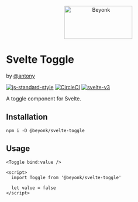 <p align="center">
  <img width="186" height="90" src="https://user-images.githubusercontent.com/218949/44782765-377e7c80-ab80-11e8-9dd8-fce0e37c235b.png" alt="Beyonk" />
</p>

# Svelte Toggle

by [@antony](https://github.com/antony)

[![js-standard-style](https://img.shields.io/badge/code%20style-standard-brightgreen.svg)](http://standardjs.com) [![CircleCI](https://circleci.com/gh/beyonk-adventures/svelte-toggle.svg?style=shield)](https://circleci.com/gh/beyonk-adventures/svelte-toggle) [![svelte-v3](https://img.shields.io/badge/svelte-v3-blueviolet.svg)](https://svelte.dev)

A toggle component for Svelte.

## Installation

`npm i -D @beyonk/svelte-toggle`

## Usage

```
<Toggle bind:value />

<script>
  import Toggle from '@beyonk/svelte-toggle'

  let value = false
</script>
```
